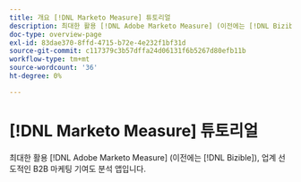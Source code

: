 ```yaml
---
title: 개요 [!DNL Marketo Measure] 튜토리얼
description: 최대한 활용 [!DNL Adobe Marketo Measure] (이전에는 [!DNL Bizible]), 업계 선도적인 B2B 마케팅 기여도 분석 앱입니다.
doc-type: overview-page
exl-id: 83dae370-8ffd-4715-b72e-4e232f1bf31d
source-git-commit: c117379c3b57dffa24d06131f6b5267d80efb11b
workflow-type: tm+mt
source-wordcount: '36'
ht-degree: 0%

---
```


# [!DNL Marketo Measure] 튜토리얼

최대한 활용 [!DNL Adobe Marketo Measure] (이전에는 [!DNL Bizible]), 업계 선도적인 B2B 마케팅 기여도 분석 앱입니다.

